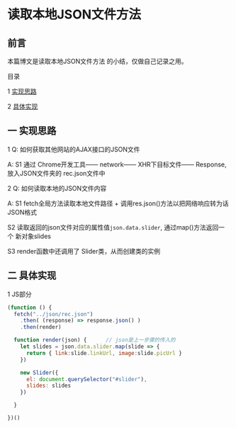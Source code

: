 # 读取本地JSON文件方法

## 前言

本篇博文是读取本地JSON文件方法 的小结，仅做自己记录之用。

目录

1 [实现思路](#1)

2 [具体实现](#2)


## <span id="1">一 实现思路</span>

1 Q: 如何获取其他网站的AJAX接口的JSON文件

A: S1 通过 Chrome开发工具—— network—— XHR下目标文件—— Response,放入JSON文件夹的 rec.json文件中


2 Q: 如何读取本地的JSON文件内容

A: S1 fetch全局方法读取本地文件路径 + 调用res.json()方法以把网络响应转为话JSON格式

S2 读取返回的json文件对应的属性值`json.data.slider`, 通过map()方法返回一个 新对象slides

S3 render函数中还调用了 Slider类，从而创建类的实例


## <span id="2">二 具体实现</span>

1 JS部分

```js
(function () {
  fetch("../json/rec.json")
    .then( (response) => response.json() )
    .then(render)

  function render(json) {      // json是上一步骤的传入的
    let slides = json.data.slider.map(slide => {
      return { link:slide.linkUrl, image:slide.picUrl }
    })

    new Slider({
      el: document.querySelector("#slider"),
      slides: slides
    })

  }

})()
```